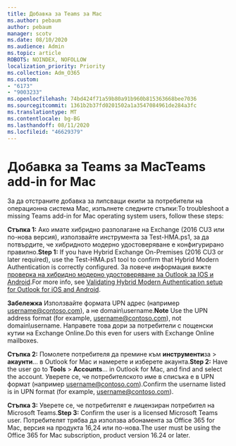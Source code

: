 ```yaml
---
title: Добавка за Teams за Mac
ms.author: pebaum
author: pebaum
manager: scotv
ms.date: 08/10/2020
ms.audience: Admin
ms.topic: article
ROBOTS: NOINDEX, NOFOLLOW
localization_priority: Priority
ms.collection: Adm_O365
ms.custom:
- "6173"
- "9003233"
ms.openlocfilehash: 74bd424f71a59b80a91b960b815363668bee7036
ms.sourcegitcommit: 1361b2b37fd0201502a1a3547084961de284a3fc
ms.translationtype: MT
ms.contentlocale: bg-BG
ms.lasthandoff: 08/11/2020
ms.locfileid: "46629379"
---
```

# <a name="teams-add-in-for-mac"></a><span data-ttu-id="2d884-102">Добавка за Teams за Mac</span><span class="sxs-lookup"><span data-stu-id="2d884-102">Teams add-in for Mac</span></span>

<span data-ttu-id="2d884-103">За да отстраните добавка за липсващи екипи за потребители на операционна система Mac, изпълнете следните стъпки:</span><span class="sxs-lookup"><span data-stu-id="2d884-103">To troubleshoot a missing Teams add-in for Mac operating system users, follow these steps:</span></span>

<span data-ttu-id="2d884-104">**Стъпка 1:** Ако имате хибридно разполагане на Exchange (2016 CU3 или по-нова версия), използвайте инструмента за Test-HMA.ps1, за да потвърдите, че хибридното модерно удостоверяване е конфигурирано правилно.</span><span class="sxs-lookup"><span data-stu-id="2d884-104">**Step 1:** If you have Hybrid Exchange On-Premises (2016 CU3 or later required), use the Test-HMA.ps1 tool to confirm that Hybrid Modern Authentication is correctly configured.</span></span> <span data-ttu-id="2d884-105">За повече информация вижте [проверка на хибридно модерно удостоверяване за Outlook за IOS и Android](https://aka.ms/AA980zq).</span><span class="sxs-lookup"><span data-stu-id="2d884-105">For more info, see [Validating Hybrid Modern Authentication setup for Outlook for iOS and Android](https://aka.ms/AA980zq).</span></span>  

<span data-ttu-id="2d884-106">**Забележка** Използвайте формата UPN адрес (например [username@contoso.com](mailto:username@contoso.com)), а не domain\username.</span><span class="sxs-lookup"><span data-stu-id="2d884-106">**Note** Use the UPN address format (for example, [username@contoso.com](mailto:username@contoso.com)), not domain\username.</span></span> <span data-ttu-id="2d884-107">Направете това дори за потребители с пощенски кутии на Exchange Online.</span><span class="sxs-lookup"><span data-stu-id="2d884-107">Do this even for users with Exchange Online mailboxes.</span></span>

<span data-ttu-id="2d884-108">**Стъпка 2:** Помолете потребителя да премине към **инструменти**за  >  **акаунти**... в Outlook for Mac и намерете и изберете акаунта.</span><span class="sxs-lookup"><span data-stu-id="2d884-108">**Step 2:** Have the user go to **Tools** > **Accounts**... in Outlook for Mac, and find and select the account.</span></span> <span data-ttu-id="2d884-109">Уверете се, че потребителското име в списъка е в UPN формат (например [username@contoso.com](mailto:username@contoso.com)).</span><span class="sxs-lookup"><span data-stu-id="2d884-109">Confirm the username listed is in UPN format (for example, [username@contoso.com](mailto:username@contoso.com)).</span></span>

<span data-ttu-id="2d884-110">**Стъпка 3:** Уверете се, че потребителят е лицензиран потребител на Microsoft Teams.</span><span class="sxs-lookup"><span data-stu-id="2d884-110">**Step 3:** Confirm the user is a licensed Microsoft Teams user.</span></span> <span data-ttu-id="2d884-111">Потребителят трябва да използва абонамента за Office 365 for Mac, версия на продукта 16,24 или по-нова.</span><span class="sxs-lookup"><span data-stu-id="2d884-111">The user must be using the Office 365 for Mac subscription, product version 16.24 or later.</span></span>